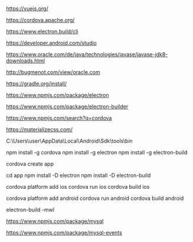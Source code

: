 https://vuejs.org/

https://cordova.apache.org/

https://www.electron.build/cli

https://developer.android.com/studio

https://www.oracle.com/de/java/technologies/javase/javase-jdk8-downloads.html

http://bugmenot.com/view/oracle.com

https://gradle.org/install/


https://www.npmjs.com/package/electron

https://www.npmjs.com/package/electron-builder

https://www.npmjs.com/search?q=cordova


https://materializecss.com/

C:\Users\user\AppData\Local\Android\Sdk\tools\bin

npm install -g cordova 
npm install -g electron 
npm install -g electron-build

cordova create app

cd app
npm install -D electron 
npm install -D electron-build

cordova platform add ios
cordova run ios
cordova build ios

cordova platform add android
cordova run android
cordova build android 

electron-build -mwl


https://www.npmjs.com/package/mysql

https://www.npmjs.com/package/mysql-events
